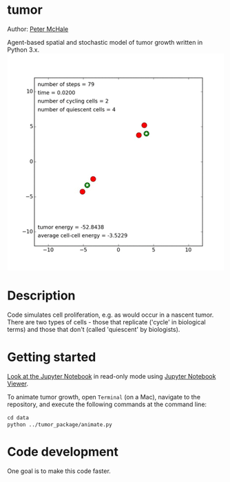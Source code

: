 tumor
======
Author: [Peter McHale](http://ccbs-76.bio.uci.edu/~petermchale/)

Agent-based spatial and stochastic model of tumor growth written in Python 3.x. <img src="data/tumor.gif">

Description
======
Code simulates cell proliferation, e.g. as would occur in a nascent tumor. There are two types of cells - those that replicate ('cycle' in biological terms) and those that don't (called 'quiescent' by biologists). 

Getting started
======

[Look at the Jupyter Notebook](https://nbviewer.jupyter.org/github/petermchale/tumor/blob/master/demonstration.ipynb?flush_cache=true) in read-only mode using [Jupyter Notebook Viewer](http://nbviewer.jupyter.org). 

To animate tumor growth, open `Terminal` (on a Mac), navigate to the repository, and execute the following commands at the command line:
```
cd data
python ../tumor_package/animate.py
````

Code development
======
One goal is to make this code faster. 

 

